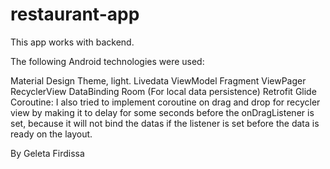 # restaurant-app


This app works with backend.

The following Android technologies were used:

Material Design Theme, light. 
Livedata
ViewModel
Fragment
ViewPager
RecyclerView
DataBinding
Room (For local data persistence) 
Retrofit 
Glide
Coroutine: I also tried to implement coroutine on drag and drop for recycler view by making it to delay for some seconds before the onDragListener is set, because it will not bind the datas if the listener is set before the data is ready on the layout.


By Geleta Firdissa

